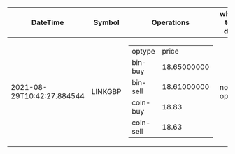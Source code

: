 | DateTime | Symbol | Operations | what to do | profit-loss |
| ------------- | ------------- | ------------- | ------------- | ------------- | 
| 2021-08-29T10:42:27.884544| LINKGBP| <table><tr><td>optype</td><td>price</td></tr><tr><td>bin-buy</td><td>18.65000000</td></tr><tr><td>bin-sell</td><td>18.61000000</td></tr><tr><td>coin-buy</td><td>18.83</td></tr><tr><td>coin-sell</td><td>18.63</td></tr></table>| no-op| -0.02| 
